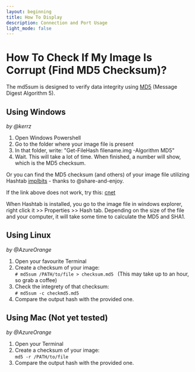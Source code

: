 ```yaml
---
layout: beginning
title: How To Display
description: Connection and Port Usage
light_mode: false
---
```


# How To Check If My Image Is Corrupt (Find MD5 Checksum)?

The md5sum is designed to verify data integrity using [MD5](https://en.wikipedia.org/wiki/MD5) (Message Digest Algorithm 5).

## Using Windows   
_by @kerrz_

1. Open Windows Powershell 
2. Go to the folder where your image file is present
3. In that folder, write: "Get-FileHash filename.img -Algorithm MD5"
4. Wait. This will take a lot of time. When finished, a number will show, which is the MD5 checksum.

Or you can find the MD5 checksum (and others) of your image file utilizing Hashtab [implbits](http://implbits.com/) - thanks to @share-and-enjoy. 

If the link above does not work, try this: [cnet](https://download.cnet.com/HashTab/3000-2094_4-84837.html)

When Hashtab is installed, you go to the image file in windows explorer, right click it >> Properties >> Hash tab. Depending on the size of the file and your computer, it will take some time to calculate the MD5 and SHA1. 

## Using Linux
_by @AzureOrange_

1. Open your favourite Terminal
2. Create a checksum of your image:   
`# md5sum /PATH/to/file > checksum.md5 ` (This may take up to an hour, so grab a coffee)
3. Check the integrety of that checksum:   
`# md5sum -c checkmd5.md5 `
4. Compare the output hash with the provided one.

## Using Mac (Not yet tested)   
_by @AzureOrange_

1. Open your Terminal
2. Create a checksum of your image:   
` md5 -r /PATH/to/file `
3. Compare the output hash with the provided one.